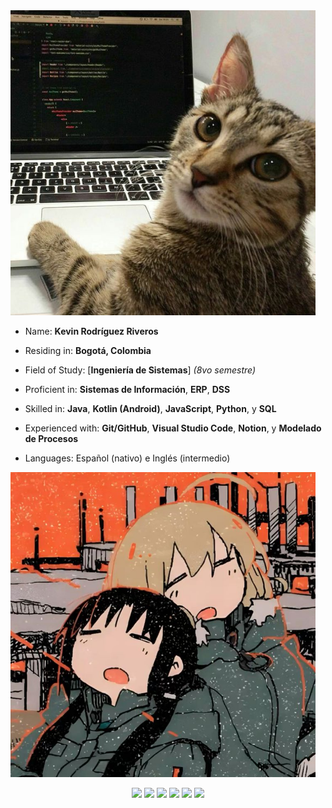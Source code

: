 
<img src="./images/gato.jpg" width="488" />

* Name: **Kevin Rodríguez Riveros**

* Residing in: **Bogotá, Colombia**

* Field of Study: [**Ingeniería de Sistemas**] *(8vo semestre)*

* Proficient in: **Sistemas de Información**, **ERP**, **DSS**

* Skilled in: **Java**, **Kotlin (Android)**, **JavaScript**, **Python**, y **SQL**

* Experienced with: **Git/GitHub**, **Visual Studio Code**, **Notion**, y **Modelado de Procesos**

* Languages: Español (nativo) e Inglés (intermedio)

<img src="./images/1.jpg" width="488" />
<br/>
<p align='center'>
<a href="#"><img src="https://img.shields.io/badge/%23-DAC6C2?style=for-the-badge"/></a> 
<a href="https://github.com/kalesitow"><img src="https://img.shields.io/badge/GITHUB-DAC6C2?style=for-the-badge"/></a> 
<a href="#"><img src="https://img.shields.io/badge/LINKEDIN-DAC6C2?style=for-the-badge"/></a> 
<a href="#"><img src="https://img.shields.io/badge/INSTAGRAM-DAC6C2?style=for-the-badge"/></a> 
<a href="#"><img src="https://img.shields.io/badge/TELEGRAM-DAC6C2?style=for-the-badge"/></a> 
<a href="#"><img src="https://img.shields.io/badge/THREADS-DAC6C2?style=for-the-badge"/></a> 
</p>
</div>
